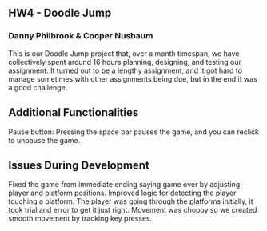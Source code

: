 ## HW4 - Doodle Jump
### Danny Philbrook & Cooper Nusbaum
 

This is our Doodle Jump project that, over a month timespan, we have collectively spent around 16 hours planning, designing, and testing our assignment. It turned out to be a lengthy assignment, and it got hard to manage sometimes with other assignments being due, but in the end it was a good challenge. 

## Additional Functionalities
Pause button: Pressing the space bar pauses the game, and you can reclick to unpause the game. 

## Issues During Development 

Fixed the game from immediate ending saying game over by adjusting player and platform positions.
Improved logic for detecting the player touching a platform. The player was going through the platforms initially, it took trial and error to get it just right.
Movement was choppy so we created smooth movement by tracking key presses.
